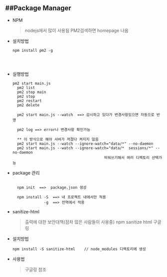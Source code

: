 

 
 ##Package Manager
 ------------
 
  - NPM  
    > nodejs에서 많이 사용됨
    > PM2검색하면 homepage 나옴
  - 설치방법
      <pre><code>npm install pm2 -g</code><pre>
 
  - 실행방법
    <pre><code>pm2 start main.js
      pm2 list
      pm2 stop main
      pm2 stop    
      pm2 restart 
      pm2 delete 
 
      pm2 start main.js --watch  ==> 감시하고 있다가 변경사항있으면 자동으로 반영
 
      pm2 log ==> error나 변경사항 확인가능
 
      ** 이 방식으로 해야 서버가 꺼졌다 켜지지 않음
      pm2 start main.js --watch --ignore-watch="data/*" --no-daemon
      pm2 start main.js --watch --ignore-watch="data/*  sessions/*" --no-daemon
                                             띄워쓰기해서 여러 디렉토리 선택가능
    </code></pre>
 
  - package 관리
    <pre><code>
      npm init  ==>  package.json 생성
 
      npm install -S  ==> 내 프로젝트 내에서만 적용
                  -g  ==> 전역에서 적용
    </code></pre>
 
  - sanitize-html  
    > 출력에 대한 보안대책(점차 많은 사람들이 사용중)
    >           npm sanitize html 구글링
  
  - 설치방법
      <pre><code>npm install -S sanitize-html    // node_modules 디렉토리에 생성</code></pre>
 
  - 사용법  
    > 구글링 참조
 